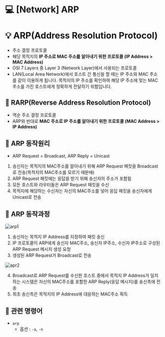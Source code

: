 💻 [Network] ARP
===============

# 💡 ARP(Address Resolution Protocol)
* 주소 결정 프로토콜
* 해당 목적지의 **IP 주소로 MAC 주소를 알아내기 위한 프로토콜 (IP Address > MAC Address)** 
* OSI 7 Layers 중 Layer 3 (Network Layer)에서 사용되는 프로토콜
* LAN(Local Area Network)에서 호스트 간 통신을 할 때는 IP 주소와 MAC 주소를 같이 이용하게 됩니다. 목적지의 IP 주소를 확인하여 해당 IP 주소에 맞는 MAC 주소를 가진 호스트에게 정확하게 전달하기 위함입니다.

## 📌 RARP(Reverse Address Resolution Protocol)
* 역순 주소 결정 프로토콜
* ARP와 반대로 **MAC 주소로 IP 주소를 알아내기 위한 프로토콜 (MAC Address > IP Address)**

## 📌 ARP 동작원리

* ARP Request = Broadcast, ARP Reply = Unicast
1. 송신자는 목적지의 MAC주소를 알아내기 위해 ARP Request 패킷을 Broadcast로 전송(목적지의 MAC주소를 모르기 때문에) 
2. ARP Request 패킷에는 응답을 받기 위해 송신자의 주소가 포함됨
3. 모든 호스트와 라우터들은 ARP Request 패킷을 수신
4. 목적지에 해당하는 수신자는 자신의 MAC주소를 넣어 응답 패킷을 송신자에게 Unicast로 전송

## 📌 ARP 동작과정
   
![arp1](https://user-images.githubusercontent.com/57285121/116058962-54fe9e00-a6bb-11eb-871f-4de7edfc0474.PNG)
   
1. 송신자는 목적지 IP Address를 지정하여 패킷 송신   
2. IP 프로토콜이 ARP에게 송신자 MAC주소, 송신자 IP주소, 수신자 IP주소로 구성된 ARP Request 메시지 생성 요청   
3. 생성된 ARP Request가 Broadcast로 전송  
   
![apr2](https://user-images.githubusercontent.com/57285121/116060350-c3902b80-a6bc-11eb-972e-7b49728906eb.PNG)
   
4. Broadcast로 ARP Request를 수신한 호스트 중에서 목적지 IP Address가 일치하는 시스템은 자신의 MAC주소를 포함한 ARP Reply(응답 메시지)를 송신측에 전송   
5. 최초 송신측은 목적지의 IP Address에 대응하는 MAC주소 획득   

## 📌 관련 명령어
* `arp`
  * 옵션 : `-a`, `-n`